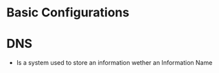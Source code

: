 # Basic Configurations

# DNS

- Is a system used to store an information wether an Information Name 

